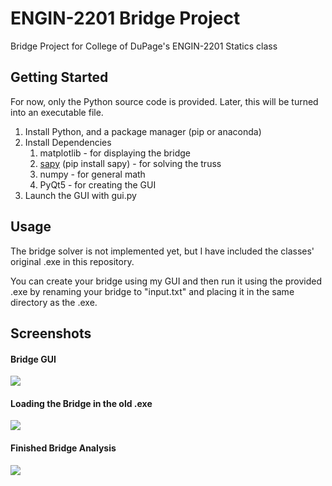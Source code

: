 # ENGIN-2201 Bridge Project
Bridge Project for College of DuPage's ENGIN-2201 Statics class

## Getting Started
For now, only the Python source code is provided. Later, this will be turned into an executable file.

1) Install Python, and a package manager (pip or anaconda)
2) Install Dependencies
    1) matplotlib - for displaying the bridge
    2) [sapy](http://nasseralkmim.github.io/notes/2016/02/26/sapy/) (pip install sapy) - for solving the truss
    3) numpy - for general math
    4) PyQt5 - for creating the GUI
3) Launch the GUI with gui.py

## Usage
The bridge solver is not implemented yet, but I have included the classes' original .exe in this repository. 

You can create your bridge using my GUI and then run it using the provided .exe by renaming your bridge to "input.txt" and placing it in the same directory as the .exe.


## Screenshots
#### Bridge GUI
<img src="https://i.imgur.com/d56HND8.png">

#### Loading the Bridge in the old .exe
<img src="https://i.imgur.com/xt1J8lu.png">

#### Finished Bridge Analysis
<img src="https://i.imgur.com/TTQbHYk.png">
